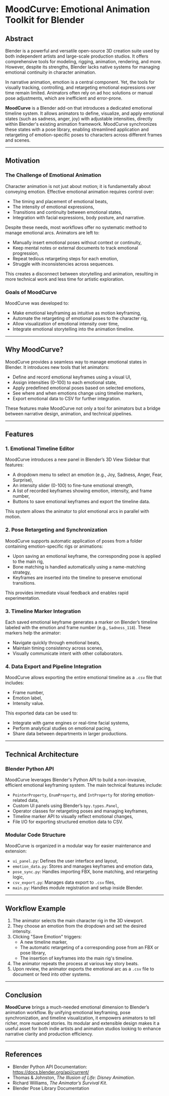# MoodCurve: Emotional Animation Toolkit for Blender

## Abstract

Blender is a powerful and versatile open-source 3D creation suite used by both independent artists and large-scale production studios. It offers comprehensive tools for modeling, rigging, animation, rendering, and more. However, despite its strengths, Blender lacks native systems for managing emotional continuity in character animation.

In narrative animation, emotion is a central component. Yet, the tools for visually tracking, controlling, and retargeting emotional expressions over time remain limited. Animators often rely on ad hoc solutions or manual pose adjustments, which are inefficient and error-prone.

**MoodCurve** is a Blender add-on that introduces a dedicated emotional timeline system. It allows animators to define, visualize, and apply emotional states (such as sadness, anger, joy) with adjustable intensities, directly within Blender's existing animation framework. MoodCurve synchronizes these states with a pose library, enabling streamlined application and retargeting of emotion-specific poses to characters across different frames and scenes.

---

## Motivation

### The Challenge of Emotional Animation

Character animation is not just about motion; it is fundamentally about conveying emotion. Effective emotional animation requires control over:

- The timing and placement of emotional beats,
- The intensity of emotional expressions,
- Transitions and continuity between emotional states,
- Integration with facial expressions, body posture, and narrative.

Despite these needs, most workflows offer no systematic method to manage emotional arcs. Animators are left to:

- Manually insert emotional poses without context or continuity,
- Keep mental notes or external documents to track emotional progression,
- Repeat tedious retargeting steps for each emotion,
- Struggle with inconsistencies across sequences.

This creates a disconnect between storytelling and animation, resulting in more technical work and less time for artistic exploration.

### Goals of MoodCurve

MoodCurve was developed to:

- Make emotional keyframing as intuitive as motion keyframing,
- Automate the retargeting of emotional poses to the character rig,
- Allow visualization of emotional intensity over time,
- Integrate emotional storytelling into the animation timeline.

---

## Why MoodCurve?

MoodCurve provides a seamless way to manage emotional states in Blender. It introduces new tools that let animators:

- Define and record emotional keyframes using a visual UI,
- Assign intensities (0–100) to each emotional state,
- Apply predefined emotional poses based on selected emotions,
- See where and when emotions change using timeline markers,
- Export emotional data to CSV for further integration.

These features make MoodCurve not only a tool for animators but a bridge between narrative design, animation, and technical pipelines.

---

## Features

### 1. Emotional Timeline Editor

MoodCurve introduces a new panel in Blender’s 3D View Sidebar that features:

- A dropdown menu to select an emotion (e.g., Joy, Sadness, Anger, Fear, Surprise),
- An intensity slider (0-100) to fine-tune emotional strength,
- A list of recorded keyframes showing emotion, intensity, and frame number,
- Buttons to save emotional keyframes and export the timeline data.

This system allows the animator to plot emotional arcs in parallel with motion.

### 2. Pose Retargeting and Synchronization

MoodCurve supports automatic application of poses from a folder containing emotion-specific rigs or animations:

- Upon saving an emotional keyframe, the corresponding pose is applied to the main rig,
- Bone matching is handled automatically using a name-matching strategy,
- Keyframes are inserted into the timeline to preserve emotional transitions.

This provides immediate visual feedback and enables rapid experimentation.

### 3. Timeline Marker Integration

Each saved emotional keyframe generates a marker on Blender’s timeline labeled with the emotion and frame number (e.g., `Sadness_118`). These markers help the animator:

- Navigate quickly through emotional beats,
- Maintain timing consistency across scenes,
- Visually communicate intent with other collaborators.

### 4. Data Export and Pipeline Integration

MoodCurve allows exporting the entire emotional timeline as a `.csv` file that includes:

- Frame number,
- Emotion label,
- Intensity value.

This exported data can be used to:

- Integrate with game engines or real-time facial systems,
- Perform analytical studies on emotional pacing,
- Share data between departments in larger productions.

---

## Technical Architecture

### Blender Python API

MoodCurve leverages Blender's Python API to build a non-invasive, efficient emotional keyframing system. The main technical features include:

- `PointerProperty`, `EnumProperty`, and `IntProperty` for storing emotion-related data,
- Custom UI panels using Blender’s `bpy.types.Panel`,
- Operator classes for retargeting poses and managing keyframes,
- Timeline marker API to visually reflect emotional changes,
- File I/O for exporting structured emotion data to CSV.

### Modular Code Structure

MoodCurve is organized in a modular way for easier maintenance and extension:

- `ui_panel.py`: Defines the user interface and layout,
- `emotion_data.py`: Stores and manages keyframes and emotion data,
- `pose_sync.py`: Handles importing FBX, bone matching, and retargeting logic,
- `csv_export.py`: Manages data export to `.csv` files,
- `main.py`: Handles module registration and setup inside Blender.

---

## Workflow Example

1. The animator selects the main character rig in the 3D viewport.
2. They choose an emotion from the dropdown and set the desired intensity.
3. Clicking "Save Emotion" triggers:
    - A new timeline marker,
    - The automatic retargeting of a corresponding pose from an FBX or pose library,
    - The insertion of keyframes into the main rig's timeline.
4. The animator repeats the process at various key story beats.
5. Upon review, the animator exports the emotional arc as a `.csv` file to document or feed into other systems.

---

## Conclusion

**MoodCurve** brings a much-needed emotional dimension to Blender’s animation workflow. By unifying emotional keyframing, pose synchronization, and timeline visualization, it empowers animators to tell richer, more nuanced stories. Its modular and extensible design makes it a useful asset for both indie artists and animation studios looking to enhance narrative clarity and production efficiency.

---

## References

- Blender Python API Documentation: https://docs.blender.org/api/current/
- Thomas & Johnston, *The Illusion of Life: Disney Animation*.
- Richard Williams, *The Animator’s Survival Kit*.
- Blender Pose Library Documentation
